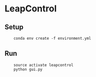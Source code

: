 # LeapControl

## Setup

```
    conda env create -f environment.yml
```

## Run

```
    source activate leapcontrol
    python gui.py
```
